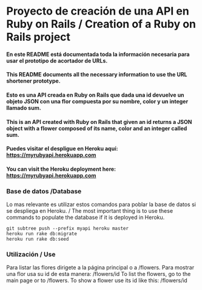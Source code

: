 # Proyecto de creación de una API en Ruby on Rails / Creation of a Ruby on Rails project

#### En este README está documentada toda la información necesaria para usar el prototipo de acortador de URLs.
#### This README documents all the necessary information to use the URL shortener prototype.

#### Esto es una API creada en Ruby on Rails que dada una id devuelve un objeto JSON con una flor compuesta por su nombre, color y un integer llamado sum.
#### This is an API created with Ruby on Rails that given an id returns a JSON object with a flower composed of its name, color and an integer called sum.

#### Puedes visitar el despligue en Heroku aquí: https://myrubyapi.herokuapp.com
#### You can visit the Heroku deployment here: https://myrubyapi.herokuapp.com

### Base de datos /Database

Lo mas relevante es utilizar estos comandos para poblar la base de datos si se despliega en Heroku. / The most important thing is to use these commands to populate the database if it is deployed in Heroku.
```
git subtree push --prefix myapi heroku master
heroku run rake db:migrate
heroku run rake db:seed
```

### Utilización / Use

Para listar las flores dirigete a la página principal o a /flowers. Para mostrar una flor usa su id de esta manera: /flowers/id
To list the flowers, go to the main page or to /flowers. To show a flower use its id like this: /flowers/id
